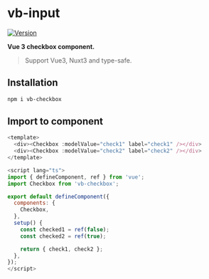 # vb-input

<a href="https://www.npmjs.com/package/vb-checkbox"><img src="https://img.shields.io/npm/v/vb-checkbox.svg" alt="Version"></a>

**Vue 3 checkbox component.**

> Support Vue3, Nuxt3 and type-safe.

## Installation

```bash
npm i vb-checkbox
```

## Import to component

```js
<template>
  <div><Checkbox :modelValue="check1" label="check1" /></div>
  <div><Checkbox :modelValue="check2" label="check2" /></div>
</template>

<script lang="ts">
import { defineComponent, ref } from 'vue';
import Checkbox from 'vb-checkbox';

export default defineComponent({
  components: {
    Checkbox,
  },
  setup() {
    const checked1 = ref(false);
    const checked2 = ref(true);

    return { check1, check2 };
  },
});
</script>
```

